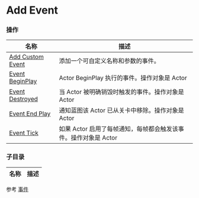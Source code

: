 # Add Event

### 操作  
| 名称 | 描述 |
|--|--|
| [Add Custom Event](./add-custom-event.md) | 添加一个可自定义名称和参数的事件。 |
| [Event BeginPlay](./event-begin-play.md) | Actor BeginPlay 执行的事件。操作对象是 Actor |
| [Event Destroyed](./event-destroyed.md) | 当 Actor 被明确销毁时触发的事件。操作对象是 Actor |
| [Event End Play](./event-end-play.md) | 通知蓝图该 Actor 已从关卡中移除。操作对象是 Actor |
| [Event Tick](./event-tick.md) | 如果 Actor 启用了每帧通知，每帧都会触发该事件。操作对象是 Actor |

### 子目录
| 名称 | 描述 |
|--|--|

参考
[事件](https://docs.unrealengine.com/4.27/zh-CN/ProgrammingAndScripting/Blueprints/UserGuide/Events/)